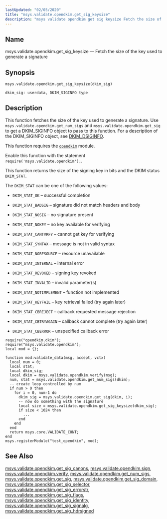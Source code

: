 ```yaml
---
lastUpdated: "02/05/2020"
title: "msys.validate.opendkim.get_sig_keysize"
description: "msys validate opendkim get sig keysize Fetch the size of the key used to generate a signature msys validate opendkim get sig keysize dkim sig This function fetches the size of the key used to generate a signature Use msys validate opendkim get num sigs and msys validate opendkim get..."
---
```


<a name="lua.ref.msys.validate.opendkim.get_sig_keysize"></a> 
## Name

msys.validate.opendkim.get_sig_keysize — Fetch the size of the key used to generate a signature

<a name="idp18950752"></a> 
## Synopsis

`msys.validate.opendkim.get_sig_keysize(dkim_sig)`

`dkim_sig: userdata, DKIM_SIGINFO type`<a name="idp18954208"></a> 
## Description

This function fetches the size of the key used to generate a signature. Use `msys.validate.opendkim.get_num_sigs` and `msys.validate.opendkim.get_sig` to get a DKIM_SIGINFO object to pass to this function. For a description of the DKIM_SIGINFO object, see [DKIM_DSIGINFO](http://www.opendkim.org/libopendkim/dkim_siginfo.html).

This function requires the [`opendkim`](/momentum/4/modules/opendkim) module.

Enable this function with the statement `require('msys.validate.opendkim');`.

This function returns the size of the signing key in bits and the DKIM status `DKIM_STAT`.

The `DKIM_STAT` can be one of the following values:

*   `DKIM_STAT_OK` – successful completion

*   `DKIM_STAT_BADSIG` – signature did not match headers and body

*   `DKIM_STAT_NOSIG` – no signature present

*   `DKIM_STAT_NOKEY` – no key available for verifying

*   `DKIM_STAT_CANTVRFY` – cannot get key for verifying

*   `DKIM_STAT_SYNTAX` – message is not in valid syntax

*   `DKIM_STAT_NORESOURCE` – resource unavailable

*   `DKIM_STAT_INTERNAL` – internal error

*   `DKIM_STAT_REVOKED` – signing key revoked

*   `DKIM_STAT_INVALID` – invalid parameter(s)

*   `DKIM_STAT_NOTIMPLEMENT` – function not implemented

*   `DKIM_STAT_KEYFAIL` – key retrieval failed (try again later)

*   `DKIM_STAT_CBREJECT` – callback requested message rejection

*   `DKIM_STAT_CBTRYAGAIN` – callback cannot complete (try again later)

*   `DKIM_STAT_CBERROR` – unspecified callback error

<a name="lua.ref.msys.validate.opendkim.get_sig_keysize.example"></a> 


```
require("opendkim.dkim");
require("msys.validate.opendkim");
local mod = {};

function mod:validate_data(msg, accept, vctx)
  local num = 0;
  local stat;
  local dkim_sig;
  local dkim = msys.validate.opendkim.verify(msg);
  num, stat = msys.validate.opendkim.get_num_sigs(dkim);
  -- create loop controlled by num 
  if num > 0 then
    for i = 0, num-1 do
      dkim_sig = msys.validate.opendkim.get_sig(dkim, i);
      -- now do something with the signature
      local size = msys.validate.opendkim.get_sig_keysize(dkim_sig);
      if size < 1024 then
        ...
      end
    end
  end 
  return msys.core.VALIDATE_CONT;
end
msys.registerModule("test_opendkim", mod);
```

<a name="idp18986080"></a> 
## See Also

[msys.validate.opendkim.get_sig_canons](/momentum/4/lua/ref-msys-validate-opendkim-get-sig-canons), [msys.validate.opendkim.sign](/momentum/4/lua/ref-msys-validate-opendkim-sign), [msys.validate.opendkim.verify](/momentum/4/lua/ref-msys-validate-opendkim-verify), [msys.validate.opendkim.get_num_sigs](/momentum/4/lua/ref-msys-validate-opendkim-get-num-sigs), [msys.validate.opendkim.get_sig](/momentum/4/lua/ref-msys-validate-opendkim-get-sig), [msys.validate.opendkim.get_sig_domain](/momentum/4/lua/ref-msys-validate-opendkim-get-sig-domain), [msys.validate.opendkim.get_sig_selector](/momentum/4/lua/ref-msys-validate-opendkim-get-sig-selector), [msys.validate.opendkim.get_sig_errorstr](/momentum/4/lua/ref-msys-validate-opendkim-get-sig-errorstr), [msys.validate.opendkim.get_sig_flags](/momentum/4/lua/ref-msys-validate-opendkim-get-sig-flags), [msys.validate.opendkim.get_sig_identity](/momentum/4/lua/ref-msys-validate-opendkim-get-sig-identity), [msys.validate.opendkim.get_sig_signalg](/momentum/4/lua/ref-msys-validate-opendkim-get-sig-signalg), [msys.validate.opendkim.get_sig_hdrsigned](/momentum/4/lua/ref-msys-validate-opendkim-get-sig-hdrsigned)